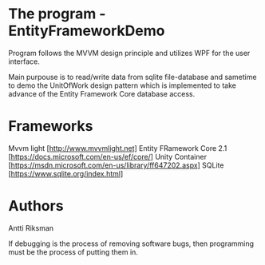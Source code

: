# The program - EntityFrameworkDemo

Program follows the MVVM design principle and utilizes WPF for the user interface.

Main purpouse is to read/write data from sqlite file-database and sametime to demo the UnitOfWork design pattern which is implemented to take advance of the Entity Framework Core database access.

# Frameworks

Mvvm light [http://www.mvvmlight.net]
Entity FRamework Core 2.1 [https://docs.microsoft.com/en-us/ef/core/]
Unity Container [https://msdn.microsoft.com/en-us/library/ff647202.aspx]
SQLite [https://www.sqlite.org/index.html]

# Authors

Antti Riksman

If debugging is the process of removing software bugs, then programming must be the process of putting them in.
